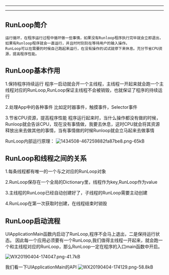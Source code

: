 

--------



----------
## RunLoop简介 ##
    运行循环，在程序运行过程中循环做一些事情，如果没有Runloop程序执行完毕就会立即退出，如果有Runloop程序就会一直运行，并且时时刻刻在等待用户的输入操作。
    RunLoop可以在需要的时候自己跑起来运行，在没有操作的试试就停下来休息。充分节省CPU资源，提高程序性能。


## RunLoop基本作用 ##
 1.保持程序持续运行
 程序一启动就会开一个主线程，主线程一开起来就会跑一个主线程对应的RunLoop,RunLoop保证主线程不会被销毁，也就保证了程序的持续运行
 
 2.处理App中的各种事件
 比如定时器事件，触摸事件，Selector事件
 
 3.节省CPU资源，提高程序性能
 程序运行起来时，当什么操作都没有做的时候，Runloop就会告诉CPU，现在没有事情做，我要去休息，这时CPU就会将其资源释放出来去做其他的事情，当有事情做的时候Runloop就会立马起来去做事情

 RunLoop内部运行原理：
 ![1434508-467259882fa87be8.png-65kB][1]
## RunLoop和线程之间的关系 ##

 1.每条线程都有唯一的一个与之对应的RunLoop对象
 
 2.RunLoop保存在一个全局的Dictionary里，线程作为key,RunLoop作为value
 
 3.主线程的RunLoop已经自动创建好了，子线程的RunLoop需要主动创建
 
 4.RunLoop在第一次获取时创建，在线程结束时销毁

## RunLoop启动流程 ##

UIApplicationMain函数内启动了RunLoop,程序不会马上退出，二是保持运行状态。
因此每一个应用必须要有一个RunLoop,我们值得主线程一开起来，就会跑一个和主线程对应的RunLoop，那么RunLoop一定在程序的入口main函数中开启。

![WX20190404-174047.png-41.7kB][2]

我们看一下UIApplicationMain的API
![WX20190404-174129.png-58.8kB][3]


[1]: http://static.zybuluo.com/stevenlfg/06r4dhqptxgw65bo8vtrla3h/1434508-467259882fa87be8.png
[2]: http://static.zybuluo.com/stevenlfg/y1ul69h5yftleupfjl8bkajp/WX20190404-174047.png
[3]: http://static.zybuluo.com/stevenlfg/psy66cu04stjwptqrcawezb9/WX20190404-174129.png

